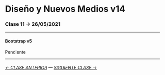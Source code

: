 # Diseño y Nuevos Medios v14

### Clase 11 → 26/05/2021

- - - - - - - 

#### Bootstrap v5

Pendiente

- - - - - - - 

###### [← CLASE ANTERIOR](https://github.com/profesorfaco/dno037-2021/tree/main/clase-10) — [SIGUIENTE CLASE →](https://github.com/profesorfaco/dno037-2021/tree/main/clase-12)
